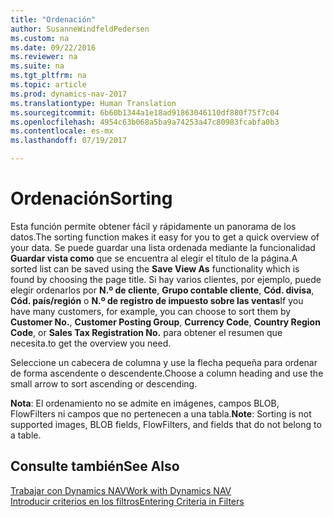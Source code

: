 ```yaml
---
title: "Ordenación"
author: SusanneWindfeldPedersen
ms.custom: na
ms.date: 09/22/2016
ms.reviewer: na
ms.suite: na
ms.tgt_pltfrm: na
ms.topic: article
ms.prod: dynamics-nav-2017
ms.translationtype: Human Translation
ms.sourcegitcommit: 6b60b1344a1e18ad91863046110df880f75f7c04
ms.openlocfilehash: 4954c63b068a5ba9a74253a47c80983fcabfa0b3
ms.contentlocale: es-mx
ms.lasthandoff: 07/19/2017

---
```

    
# <a name="sorting"></a><span data-ttu-id="9a80d-102">Ordenación</span><span class="sxs-lookup"><span data-stu-id="9a80d-102">Sorting</span></span>
<span data-ttu-id="9a80d-103">Esta función permite obtener fácil y rápidamente un panorama de los datos.</span><span class="sxs-lookup"><span data-stu-id="9a80d-103">The sorting function makes it easy for you to get a quick overview of your data.</span></span> <span data-ttu-id="9a80d-104">Se puede guardar una lista ordenada mediante la funcionalidad **Guardar vista como** que se encuentra al elegir el título de la página.</span><span class="sxs-lookup"><span data-stu-id="9a80d-104">A sorted list can be saved using the **Save View As** functionality which is found by choosing the page title.</span></span> <span data-ttu-id="9a80d-105">Si hay varios clientes, por ejemplo, puede elegir ordenarlos por **N.º de cliente**, **Grupo contable cliente**, **Cód. divisa**, **Cód. país/región** o **N.º de registro de impuesto sobre las ventas**</span><span class="sxs-lookup"><span data-stu-id="9a80d-105">If you have many customers, for example, you can choose to sort them by **Customer No.**, **Customer Posting Group**, **Currency Code**, **Country Region Code**, or **Sales Tax Registration No.**</span></span> <span data-ttu-id="9a80d-106">para obtener el resumen que necesita.</span><span class="sxs-lookup"><span data-stu-id="9a80d-106">to get the overview you need.</span></span>

<span data-ttu-id="9a80d-107">Seleccione un cabecera de columna y use la flecha pequeña para ordenar de forma ascendente o descendente.</span><span class="sxs-lookup"><span data-stu-id="9a80d-107">Choose a column heading and use the small arrow to sort ascending or descending.</span></span>  

<span data-ttu-id="9a80d-108">**Nota**: El ordenamiento no se admite en imágenes, campos BLOB, FlowFilters ni campos que no pertenecen a una tabla.</span><span class="sxs-lookup"><span data-stu-id="9a80d-108">**Note**: Sorting is not supported images, BLOB fields, FlowFilters, and fields that do not belong to a table.</span></span>

## <a name="see-also"></a><span data-ttu-id="9a80d-109">Consulte también</span><span class="sxs-lookup"><span data-stu-id="9a80d-109">See Also</span></span>
[<span data-ttu-id="9a80d-110">Trabajar con Dynamics NAV</span><span class="sxs-lookup"><span data-stu-id="9a80d-110">Work with Dynamics NAV</span></span>](ui-work-product.md)  
[<span data-ttu-id="9a80d-111">Introducir criterios en los filtros</span><span class="sxs-lookup"><span data-stu-id="9a80d-111">Entering Criteria in Filters</span></span>](ui-enter-criteria-filters.md)


